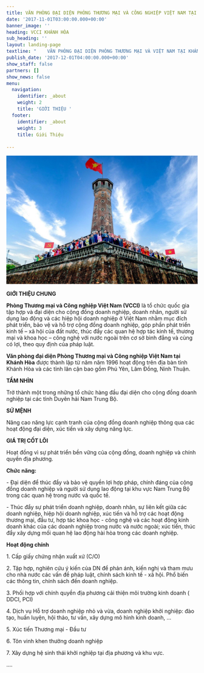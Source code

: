 ```yaml
---
title: VĂN PHÒNG ĐẠI DIỆN PHÒNG THƯƠNG MẠI VÀ CÔNG NGHIỆP VIỆT NAM TẠI KHÁNH HÒA
date: '2017-11-01T03:00:00.000+00:00'
banner_image: ''
heading: VCCI KHÁNH HÒA
sub_heading: ''
layout: landing-page
textline: "    VĂN PHÒNG ĐẠI DIỆN PHÒNG THƯƠNG MẠI VÀ VIỆT NAM TẠI KHÁNH HÒA"
publish_date: '2017-12-01T04:00:00.000+00:00'
show_staff: false
partners: []
show_news: false
menu:
  navigation:
    identifier: _about
    weight: 2
    title: 'GIỚI THIỆU '
  footer:
    identifier: _about
    weight: 3
    title: Giới Thiệu

---
```

![](/uploads/2021/03/16/con-thuyen-vcci.jpg)

**GIỚI THIỆU CHUNG**

**Phòng Thương mại và Công nghiệp Việt Nam (VCCI)** là tổ chức quốc gia tập hợp và đại diện cho cộng đồng doanh nghiệp, doanh nhân, người sử dụng lao động và các hiệp hội doanh nghiệp ở Việt Nam nhằm mục đích phát triển, bảo vệ và hỗ trợ cộng đồng doanh nghiệp, góp phần phát triển kinh tế – xã hội của đất nước, thúc đẩy các quan hệ hợp tác kinh tế, thương mại và khoa học – công nghệ với nước ngoài trên cơ sở bình đẳng và cùng có lợi, theo quy định của pháp luật.

**Văn phòng đại diện Phòng Thương mại và Công nghiệp Việt Nam tại Khánh Hòa** được thành lập từ năm năm 1996 hoạt động trên địa bàn tỉnh Khánh Hòa và các tỉnh lân cận bao gồm Phú Yên, Lâm Đồng, Ninh Thuận.

**TẦM NHÌN**

Trở thành một trong những tổ chức hàng đầu đại diện cho cộng đồng doanh nghiệp tại các tỉnh Duyên hải Nam Trung Bộ.

**SỨ MỆNH**

Nâng cao năng lực cạnh tranh của cộng đồng doanh nghiệp thông qua các hoạt động đại diện, xúc tiến và xây dựng năng lực.

**GIÁ TRỊ CỐT LÕI**

Hoạt đồng vì sự phát triển bền vững của cộng đồng, doanh nghiệp và chính quyền địa phương.

**Chức năng:**

\- Đại diện để thúc đẩy và bảo vệ quyền lợi hợp pháp, chính đáng của cộng đồng doanh nghiệp và người sử dụng lao động tại khu vực Nam Trung Bộ trong các quan hệ trong nước và quốc tế.

\- Thúc đẩy sự phát triển doanh nghiệp, doanh nhân, sự liên kết giữa các doanh nghiệp, hiệp hội doanh nghiệp, xúc tiến và hỗ trợ các hoạt động thương mại, đầu tư, hợp tác khoa học - công nghệ và các hoạt động kinh doanh khác của các doanh nghiệp trong nước và nước ngoài; xúc tiến, thúc đẩy xây dựng mối quan hệ lao động hài hòa trong các doanh nghiệp.

**Hoạt động chính**

1\. Cấp giấy chứng nhận xuất xứ (C/O)

2\. Tập hợp, nghiên cứu ý kiến của DN để phản ánh, kiến nghị và tham mưu cho nhà nước các vấn đề pháp luật, chính sách kinh tế - xã hội. Phổ biến các thông tin, chính sách đến doanh nghiệp.

3\. Phối hợp với chính quyền địa phương cải thiện môi trường kinh doanh ( DDCI, PCI)

4\. Dịch vụ Hỗ trợ doanh nghiệp nhỏ và vừa, doanh nghiệp khởi nghiệp: đào tạo, huấn luyện, hội thảo, tư vấn, xây dựng mô hình kinh doanh, …

5\. Xúc tiến Thương mại - Đầu tư

6\. Tôn vinh khen thưởng doanh nghiệp

7\. Xây dựng hệ sinh thái khởi nghiệp tại địa phương và khu vực.

….